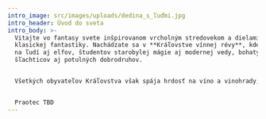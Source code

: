 ```yaml
---
intro_image: src/images/uploads/dedina_s_ľuďmi.jpg
intro_header: Úvod do sveta
intro_body: >-
  Vitajte vo fantasy svete inšpirovanom vrcholným stredovekom a dielami
  klasickej fantastiky. Nachádzate sa v **Kráľovstve vínnej révy**, kde narazíte
  na ľudí aj elfov, študentov starobylej mágie aj modernej vedy, bohatých
  šľachticov aj potulných dobrodruhov.


  Všetkých obyvateľov Kráľovstva však spája hrdosť na víno a vinohrady, čím sa odlišujú od svojho najväčšieho suseda, **Vodárstva**.


  Praotec TBD
---
```

